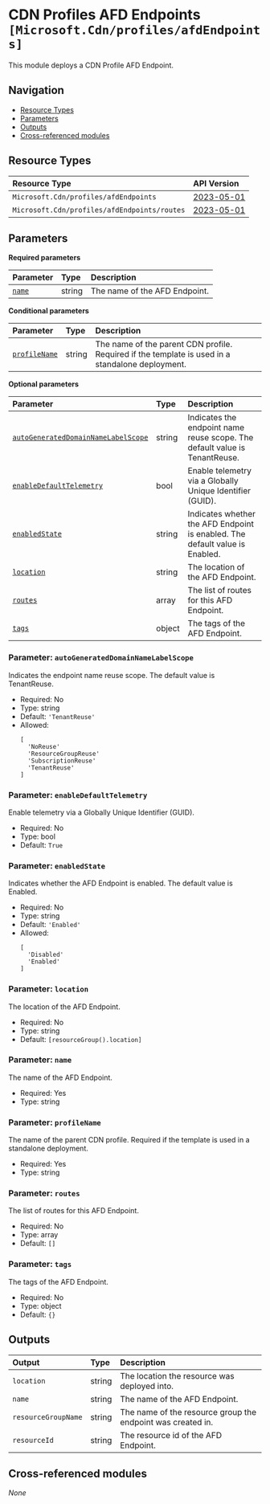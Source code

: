 # CDN Profiles AFD Endpoints `[Microsoft.Cdn/profiles/afdEndpoints]`

This module deploys a CDN Profile AFD Endpoint.

## Navigation

- [Resource Types](#Resource-Types)
- [Parameters](#Parameters)
- [Outputs](#Outputs)
- [Cross-referenced modules](#Cross-referenced-modules)

## Resource Types

| Resource Type | API Version |
| :-- | :-- |
| `Microsoft.Cdn/profiles/afdEndpoints` | [2023-05-01](https://learn.microsoft.com/en-us/azure/templates/Microsoft.Cdn/profiles/afdEndpoints) |
| `Microsoft.Cdn/profiles/afdEndpoints/routes` | [2023-05-01](https://learn.microsoft.com/en-us/azure/templates/Microsoft.Cdn/profiles/afdEndpoints/routes) |

## Parameters

**Required parameters**

| Parameter | Type | Description |
| :-- | :-- | :-- |
| [`name`](#parameter-name) | string | The name of the AFD Endpoint. |

**Conditional parameters**

| Parameter | Type | Description |
| :-- | :-- | :-- |
| [`profileName`](#parameter-profilename) | string | The name of the parent CDN profile. Required if the template is used in a standalone deployment. |

**Optional parameters**

| Parameter | Type | Description |
| :-- | :-- | :-- |
| [`autoGeneratedDomainNameLabelScope`](#parameter-autogenerateddomainnamelabelscope) | string | Indicates the endpoint name reuse scope. The default value is TenantReuse. |
| [`enableDefaultTelemetry`](#parameter-enabledefaulttelemetry) | bool | Enable telemetry via a Globally Unique Identifier (GUID). |
| [`enabledState`](#parameter-enabledstate) | string | Indicates whether the AFD Endpoint is enabled. The default value is Enabled. |
| [`location`](#parameter-location) | string | The location of the AFD Endpoint. |
| [`routes`](#parameter-routes) | array | The list of routes for this AFD Endpoint. |
| [`tags`](#parameter-tags) | object | The tags of the AFD Endpoint. |

### Parameter: `autoGeneratedDomainNameLabelScope`

Indicates the endpoint name reuse scope. The default value is TenantReuse.
- Required: No
- Type: string
- Default: `'TenantReuse'`
- Allowed:
  ```Bicep
  [
    'NoReuse'
    'ResourceGroupReuse'
    'SubscriptionReuse'
    'TenantReuse'
  ]
  ```

### Parameter: `enableDefaultTelemetry`

Enable telemetry via a Globally Unique Identifier (GUID).
- Required: No
- Type: bool
- Default: `True`

### Parameter: `enabledState`

Indicates whether the AFD Endpoint is enabled. The default value is Enabled.
- Required: No
- Type: string
- Default: `'Enabled'`
- Allowed:
  ```Bicep
  [
    'Disabled'
    'Enabled'
  ]
  ```

### Parameter: `location`

The location of the AFD Endpoint.
- Required: No
- Type: string
- Default: `[resourceGroup().location]`

### Parameter: `name`

The name of the AFD Endpoint.
- Required: Yes
- Type: string

### Parameter: `profileName`

The name of the parent CDN profile. Required if the template is used in a standalone deployment.
- Required: Yes
- Type: string

### Parameter: `routes`

The list of routes for this AFD Endpoint.
- Required: No
- Type: array
- Default: `[]`

### Parameter: `tags`

The tags of the AFD Endpoint.
- Required: No
- Type: object
- Default: `{}`


## Outputs

| Output | Type | Description |
| :-- | :-- | :-- |
| `location` | string | The location the resource was deployed into. |
| `name` | string | The name of the AFD Endpoint. |
| `resourceGroupName` | string | The name of the resource group the endpoint was created in. |
| `resourceId` | string | The resource id of the AFD Endpoint. |

## Cross-referenced modules

_None_
